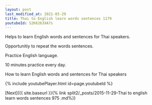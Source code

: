 ```yaml
---
layout: post
last_modified_at: 2021-03-29
title: Thai to English learn words sentences 1179 
youtubeId: S2K6263XA7s
---
```

 
 
Helps to learn English words and sentences for Thai speakers.

Opportunitiy to repeat the words sentences. 

Practice English language. 
 
10 minutes practice every day. 
 
How to learn English words and sentences for Thai speakers 
 
{% include youtubePlayer.html id=page.youtubeId %}
 
 
[Next]({{ site.baseurl }}{% link  split2/_posts/2015-11-29-Thai to english learn words sentences 975 .md%})
 
